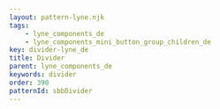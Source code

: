 ```yaml
---
layout: pattern-lyne.njk
tags: 
    - lyne_components_de
    - lyne_components_mini_button_group_children_de
key: divider-lyne_de
title: Divider
parent: lyne_components_de
keywords: divider
order: 390
patternId: sbbDivider
---
```

